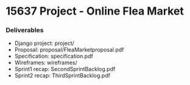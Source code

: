 15637 Project - Online Flea Market
==================================

### Deliverables
  * Django project: project/
  * Proposal: proposal/FleaMarketproposal.pdf
  * Specification: specification.pdf
  * Wireframes: wireframes/
  * Sprint1 recap: SecondSprintBacklog.pdf
  * Sprint2 recap: ThirdSprintBacklog.pdf